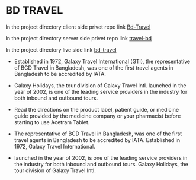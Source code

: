 # BD TRAVEL

In the project directory client side privet repo link [Bd-Travel](https://github.com/programming-hero-web-course1/tourism-or-delivery-website-client-side-PrantoshBepari360)

In the project directory server side privet repo link [travel-bd](https://github.com/programming-hero-web-course1/tourism-or-delivery-website-server-side-PrantoshBepari360)

In the project directory live side link [bd-travel](https://bd-travel-ba9ce.web.app/)

- Established in 1972, Galaxy Travel International (GTI), the representative of BCD Travel in Bangladesh, was one of the first travel agents in Bangladesh to be accredited by IATA.

- Galaxy Holidays, the tour division of Galaxy Travel Intl. launched in the year of 2002, is one of the leading service providers in the industry for both inbound and outbound tours.

- Read the directions on the product label, patient guide, or medicine guide provided by the medicine company or your pharmacist before starting to use Acetram Tablet.

- The representative of BCD Travel in Bangladesh, was one of the first travel agents in Bangladesh to be accredited by IATA. Established in 1972, Galaxy Travel International.

- launched in the year of 2002, is one of the leading service providers in the industry for both inbound and outbound tours. Galaxy Holidays, the tour division of Galaxy Travel Intl.